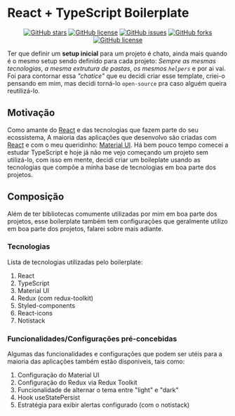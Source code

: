 # React + TypeScript Boilerplate

<p align="center">
<a href="https://github.com/Francisco-Fetapi/react-typescript-mui-boilerplate/stargazers"><img alt="GitHub stars" src="https://img.shields.io/github/stars/Francisco-Fetapi/react-typescript-mui-boilerplate?style=plastic"></a>
<a href="https://github.com/Francisco-Fetapi/react-typescript-mui-boilerplate"><img alt="GitHub license" src="https://img.shields.io/badge/Exercise-For%20trainning-orange"></a>
<a href="https://github.com/Francisco-Fetapi/react-typescript-mui-boilerplate/issues"><img alt="GitHub issues" src="https://img.shields.io/github/issues/Francisco-Fetapi/react-typescript-mui-boilerplate?style=plastic"></a>
<a href="https://github.com/Francisco-Fetapi/react-typescript-mui-boilerplate/network"><img alt="GitHub forks" src="https://img.shields.io/github/forks/Francisco-Fetapi/react-typescript-mui-boilerplate?style=plastic"></a>
<a href="https://github.com/Francisco-Fetapi/react-typescript-mui-boilerplate"><img alt="GitHub license" src="https://img.shields.io/github/license/Francisco-Fetapi/react-typescript-mui-boilerplate?style=plastic"></a>
</p>

Ter que definir um **setup inicial** para um projeto é chato, ainda mais quando é o mesmo setup sendo definido para cada projeto: _Sempre as mesmas tecnologias_, _a mesma extrutura de pastas_, _os mesmos `helpers`_ e por ai vai. Foi para contornar essa _"chatice"_ que eu decidi criar esse template, criei-o pensando em mim, mas decidi torná-lo `open-source` pra caso alguém queira reutilizá-lo.

## Motivação

Como amante do [React](https://reactjs.org/) e das tecnologias que fazem parte do seu ecossistema, A maioria das aplicações que desenvolvo são criadas com [React](https://reactjs.org/) e com o meu queridinho: [Material UI](https://mui.com/pt/). Há bem pouco tempo comecei a estudar TypeScript e hoje já não me vejo começando um projeto sem utilizá-lo, com isso em mente, decidi criar um boileplate usando as tecnologias que compõe a minha base de tecnologias em boa parte dos projetos.

## Composição

Além de ter bibliotecas comumente utilizadas por mim em boa parte dos projetos, esse boilerplate também tem configurações que geralmente utilizo em boa parte dos projetos, falarei sobre mais adiante.

### Tecnologias
Lista de tecnologias utilizadas pelo boilerplate:

1. React
2. TypeScript
3. Material UI
4. Redux (com redux-toolkit)
5. Styled-components
6. React-icons
7. Notistack

### Funcionalidades/Configurações pré-concebidas
Algumas das funcionalidades e configurações que podem ser utéis para a maioria das aplicações também estão disponiveis, tais como:

1. Configuração do Material UI
2. Configuração do Redux via Redux Toolkit
3. Funcionalidade de alternar o tema entre "light" e "dark"
4. Hook useStatePersist
5. Estratégia para exibir alertas configurado (com o notistack)

